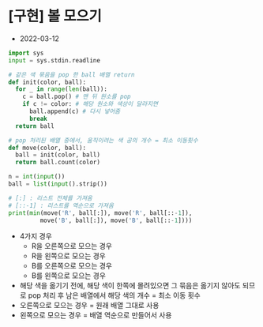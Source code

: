 # [구현] 볼 모으기

- 2022-03-12

```python
import sys
input = sys.stdin.readline

# 같은 색 묶음을 pop 한 ball 배열 return
def init(color, ball):
  for _ in range(len(ball)):
    c = ball.pop() # 맨 뒤 원소를 pop
    if c != color: # 해당 원소와 색상이 달라지면
      ball.append(c) # 다시 넣어줌
      break
  return ball

# pop 처리된 배열 중에서, 움직이려는 색 공의 개수 = 최소 이동횟수
def move(color, ball):
  ball = init(color, ball)
  return ball.count(color)  

n = int(input())
ball = list(input().strip())

# [:] : 리스트 전체를 가져옴
# [::-1] : 리스트를 역순으로 가져옴
print(min(move('R', ball[:]), move('R', ball[::-1]),
         move('B', ball[:]), move('B', ball[::-1])))
```

- 4가지 경우
    - R을 오른쪽으로 모으는 경우
    - R을 왼쪽으로 모으는 경우
    - B를 오른쪽으로 모으는 경우
    - B를 왼쪽으로 모으는 경우
- 해당 색을 옮기기 전에, 해당 색이 한쪽에 몰려있으면 그 묶음은 옮기지 않아도 되므로 pop 처리 후 남은 배열에서 해당 색의 개수 = 최소 이동 횟수
- 오른쪽으로 모으는 경우 = 원래 배열 그대로 사용
- 왼쪽으로 모으는 경우 = 배열 역순으로 만들어서 사용

